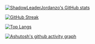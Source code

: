 [![ShadowLeaderJordanzo's GitHub stats](https://github-readme-stats.vercel.app/api?username=ShadowLeaderJordanzo&count_private=true&show_icons=true&theme=transparent)](https://github.com/anuraghazra/github-readme-stats)

[![GitHub Streak](https://streak-stats.demolab.com?user=shadowleaderjordanzo&theme=dracula&type=png)](https://git.io/streak-stats)

[![Top Langs](https://github-readme-stats.vercel.app/api/top-langs/?username=shadowleaderjordanzo&langs_count=8)](https://github.com/anuraghazra/github-readme-stats)

[![Ashutosh's github activity graph](https://github-readme-activity-graph.cyclic.app/graph?username=shadowleaderjordanzo&bg_color=1F222E&color=F8D866&line=F85D7F&point=FFFFFF&hide_border=true)](https://github.com/ashutosh00710/github-readme-activity-graph)
